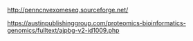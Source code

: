 http://penncnvexomeseq.sourceforge.net/

https://austinpublishinggroup.com/proteomics-bioinformatics-genomics/fulltext/ajpbg-v2-id1009.php